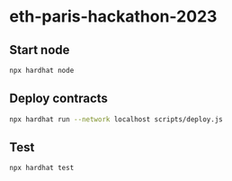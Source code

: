 # eth-paris-hackathon-2023

## Start node
```bash
npx hardhat node
```

## Deploy contracts
```bash
npx hardhat run --network localhost scripts/deploy.js
```

## Test 
```bash
npx hardhat test
```
